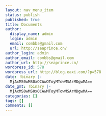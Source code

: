 ```yaml
---
layout: nav_menu_item
status: publish
published: true
title: Documents
author:
  display_name: admin
  login: admin
  email: combbs@gmail.com
  url: http://seaprince.cn/
author_login: admin
author_email: combbs@gmail.com
author_url: http://seaprince.cn/
wordpress_id: 578
wordpress_url: http://blog.eaxi.com/?p=578
date: !binary |-
  MjAxMS0wMS0xOCAwOToyMTowMSArMDgwMA==
date_gmt: !binary |-
  MjAxMS0wMS0xOCAwMToyMTowMSArMDgwMA==
categories: []
tags: []
comments: []
---
```


